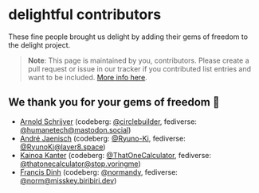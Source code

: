 # delightful contributors

These fine people brought us delight by adding their gems of freedom to the delight project.

> **Note**: This page is maintained by you, contributors. Please create a pull request or issue in our tracker if you contributed list entries and want to be included. [More info here](https://codeberg.org/teaserbot-labs/delightful/src/branch/main/delight-us.md#attribution-of-contributors).

## We thank you for your gems of freedom :gem:

- [Arnold Schrijver](https://community.humanetech.com/u/aschrijver/summary) (codeberg: [@circlebuilder](https://codeberg.org/circlebuilder), fediverse: [@humanetech@mastodon.social](https://mastodon.social/@humanetech))
- [André Jaenisch](https://jaenis.ch/) (codeberg: [@Ryuno-Ki](https://codeberg.org/Ryuno-Ki), fediverse: [@RyunoKi@layer8.space](https://layer8.space/users/RyunoKi))
- [Kainoa Kanter](https://t1c.dev) (codeberg: [@ThatOneCalculator](https://codeberg.org/thatonecalculator), fediverse: [@thatonecalculator@stop.voringme](https://stop.voring.me/@thatonecalculator))
- [Francis Dinh](https://radionoise.ca/) (codeberg: [@normandy](https://codeberg.org/normandy), fediverse: [@norm@misskey.biribiri.dev](https://misskey.biribiri.dev/@norm))